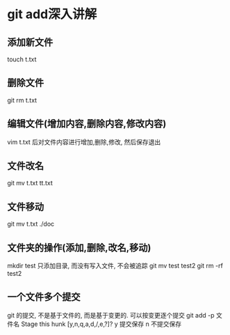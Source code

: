 # git add深入讲解
## 添加新文件
touch t.txt

## 删除文件
git rm t.txt

## 编辑文件(增加内容,删除内容,修改内容)
vim t.txt 后对文件内容进行增加,删除,修改, 然后保存退出

## 文件改名
git mv t.txt tt.txt

## 文件移动
git mv t.txt ./doc

## 文件夹的操作(添加,删除,改名,移动)
mkdir test
只添加目录, 而没有写入文件, 不会被追踪
git mv test test2
git rm -rf test2

## 一个文件多个提交
git 的提交, 不是基于文件的, 而是基于变更的. 可以按变更逐个提交
git add -p 文件名
Stage this hunk [y,n,q,a,d,/,e,?]?
y 提交保存
n 不提交保存

